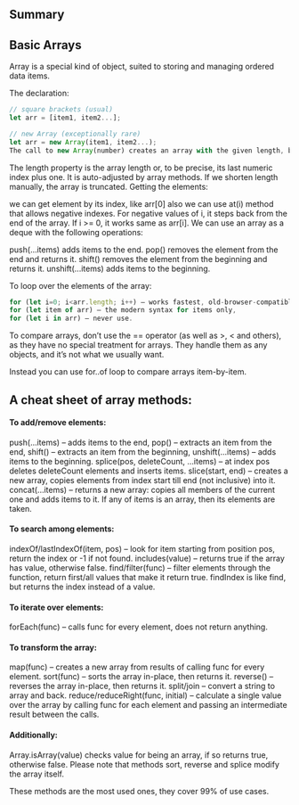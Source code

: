 ## Summary

## Basic Arrays
Array is a special kind of object, suited to storing and managing ordered data items.

The declaration:
```js
// square brackets (usual)
let arr = [item1, item2...];

// new Array (exceptionally rare)
let arr = new Array(item1, item2...);
The call to new Array(number) creates an array with the given length, but without elements.
```
The length property is the array length or, to be precise, its last numeric index plus one. It is auto-adjusted by array methods.
If we shorten length manually, the array is truncated.
Getting the elements:

we can get element by its index, like arr[0]
also we can use at(i) method that allows negative indexes. For negative values of i, it steps back from the end of the array. If i >= 0, it works same as arr[i].
We can use an array as a deque with the following operations:

push(...items) adds items to the end.
pop() removes the element from the end and returns it.
shift() removes the element from the beginning and returns it.
unshift(...items) adds items to the beginning.

To loop over the elements of the array:
```js
for (let i=0; i<arr.length; i++) – works fastest, old-browser-compatible.
for (let item of arr) – the modern syntax for items only,
for (let i in arr) – never use.
```
To compare arrays, don’t use the == operator (as well as >, < and others), as they have no special treatment for arrays. They handle them as any objects, and it’s not what we usually want.

Instead you can use for..of loop to compare arrays item-by-item.

## A cheat sheet of array methods:

#### To add/remove elements:
push(...items) – adds items to the end,
pop() – extracts an item from the end,
shift() – extracts an item from the beginning,
unshift(...items) – adds items to the beginning.
splice(pos, deleteCount, ...items) – at index pos deletes deleteCount elements and inserts items.
slice(start, end) – creates a new array, copies elements from index start till end (not inclusive) into it.
concat(...items) – returns a new array: copies all members of the current one and adds items to it. If any of items is an array, then its elements are taken.

#### To search among elements:
indexOf/lastIndexOf(item, pos) – look for item starting from position pos, return the index or -1 if not found.
includes(value) – returns true if the array has value, otherwise false.
find/filter(func) – filter elements through the function, return first/all values that make it return true.
findIndex is like find, but returns the index instead of a value.

#### To iterate over elements:
forEach(func) – calls func for every element, does not return anything.

#### To transform the array:
map(func) – creates a new array from results of calling func for every element.
sort(func) – sorts the array in-place, then returns it.
reverse() – reverses the array in-place, then returns it.
split/join – convert a string to array and back.
reduce/reduceRight(func, initial) – calculate a single value over the array by calling func for each element and passing an intermediate result between the calls.

#### Additionally:
Array.isArray(value) checks value for being an array, if so returns true, otherwise false.
Please note that methods sort, reverse and splice modify the array itself.

These methods are the most used ones, they cover 99% of use cases. 